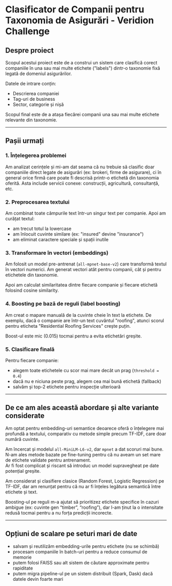 # Clasificator de Companii pentru Taxonomia de Asigurări - Veridion Challenge

## Despre proiect

Scopul acestui proiect este de a construi un sistem care clasifică corect companiile în una sau mai multe etichete ("labels") dintr-o taxonomie fixă legată de domeniul asigurărilor.

Datele de intrare conțin:

- Descrierea companiei  
- Tag-uri de business  
- Sector, categorie și nișă  

Scopul final este de a atașa fiecărei companii una sau mai multe etichete relevante din taxonomie.

---

## Pașii urmați

### 1. Înțelegerea problemei

Am analizat cerințele și mi-am dat seama că nu trebuie să clasific doar companiile direct legate de asigurări (ex: brokeri, firme de asigurare), ci în general orice firmă care poate fi descrisă printr-o etichetă din taxonomia oferită. Asta include servicii conexe: construcții, agricultură, consultanță, etc.

### 2. Preprocesarea textului

Am combinat toate câmpurile text într-un singur text per companie. Apoi am curățat textul:

- am trecut totul la lowercase  
- am înlocuit cuvinte similare (ex: "insured" devine "insurance")  
- am eliminat caractere speciale și spații inutile  

### 3. Transformare în vectori (embeddings)

Am folosit un model pre-antrenat (`all-mpnet-base-v2`) care transformă textul în vectori numerici. Am generat vectori atât pentru companii, cât și pentru etichetele din taxonomie.

Apoi am calculat similaritatea dintre fiecare companie și fiecare etichetă folosind cosine similarity.

### 4. Boosting pe bază de reguli (label boosting)

Am creat o mapare manuală de la cuvinte cheie în text la etichete. De exemplu, dacă o companie are într-un text cuvântul "roofing", atunci scorul pentru eticheta "Residential Roofing Services" crește puțin.

Boost-ul este mic (0.015) tocmai pentru a evita etichetări greșite.

### 5. Clasificare finală

Pentru fiecare companie:

- alegem toate etichetele cu scor mai mare decât un prag (`threshold = 0.4`)  
- dacă nu e niciuna peste prag, alegem cea mai bună etichetă (fallback)  
- salvăm și top-2 etichete pentru inspecție ulterioară  

---

## De ce am ales această abordare și alte variante considerate

Am optat pentru embedding-uri semantice deoarece oferă o înțelegere mai profundă a textului, comparativ cu metode simple precum TF-IDF, care doar numără cuvinte.

Am încercat și modelul `all-MiniLM-L6-v2`, dar `mpnet` a dat scoruri mai bune.  
N-am ales metode bazate pe fine-tuning pentru că nu aveam un set mare de etichete validate pentru antrenament.  
Ar fi fost complicat și riscant să introduc un model supravegheat pe date potențial greșite.

Am considerat și clasifiere clasice (Random Forest, Logistic Regression) pe TF-IDF, dar am renunțat pentru că nu ar fi înțeles legătura semantică între etichete și text.

Boosting-ul pe reguli m-a ajutat să prioritizez etichete specifice în cazuri ambigue (ex: cuvinte gen “timber”, “roofing”), dar l-am ținut la o intensitate redusă tocmai pentru a nu forța predicții incorecte.

---

## Opțiuni de scalare pe seturi mari de date

- salvam și reutilizăm embedding-urile pentru etichete (nu se schimbă)
- procesam companiile în batch-uri pentru a reduce consumul de memorie
- putem folosi FAISS sau alt sistem de căutare approximate pentru rapiditate
- putem migra pipeline-ul pe un sistem distribuit (Spark, Dask) dacă datele devin foarte mari
